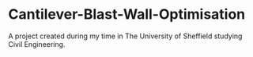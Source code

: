 # Cantilever-Blast-Wall-Optimisation
A project created during my time in The University of Sheffield studying Civil Engineering.
